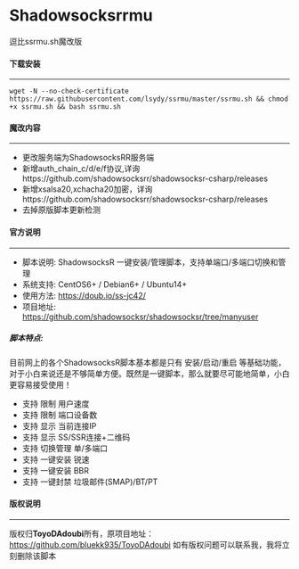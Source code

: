 # Shadowsocksrrmu
逗比ssrmu.sh魔改版

#### 下载安装
------------
```shell
wget -N --no-check-certificate https://raw.githubusercontent.com/lsydy/ssrmu/master/ssrmu.sh && chmod +x ssrmu.sh && bash ssrmu.sh
```
#### 魔改内容
------------
- 更改服务端为ShadowsocksRR服务端
- 新增auth_chain_c/d/e/f协议,详询https://github.com/shadowsocksrr/shadowsocksr-csharp/releases
- 新增xsalsa20,xchacha20加密，详询https://github.com/shadowsocksrr/shadowsocksr-csharp/releases
- 去掉原版脚本更新检测

#### 官方说明
------------
- 脚本说明: ShadowsocksR 一键安装/管理脚本，支持单端口/多端口切换和管理
- 系统支持: CentOS6+ / Debian6+ / Ubuntu14+
- 使用方法: https://doub.io/ss-jc42/
- 项目地址: https://github.com/shadowsocksr/shadowsocksr/tree/manyuser

##### 脚本特点:
目前网上的各个ShadowsocksR脚本基本都是只有 安装/启动/重启 等基础功能，对于小白来说还是不够简单方便。既然是一键脚本，那么就要尽可能地简单，小白更容易接受使用！

- 支持 限制 用户速度
- 支持 限制 端口设备数
- 支持 显示 当前连接IP
- 支持 显示 SS/SSR连接+二维码
- 支持 切换管理 单/多端口
- 支持 一键安装 锐速
- 支持 一键安装 BBR
- 支持 一键封禁 垃圾邮件(SMAP)/BT/PT

#### 版权说明

------------

版权归**ToyoDAdoubi**所有，原项目地址：https://github.com/bluekk935/ToyoDAdoubi
如有版权问题可以联系我，我将立刻删除该脚本

